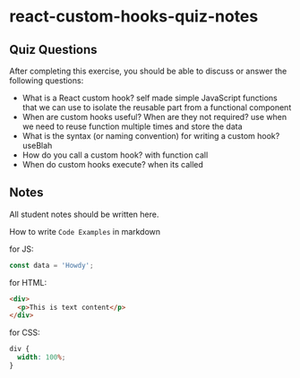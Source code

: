 # react-custom-hooks-quiz-notes

## Quiz Questions

After completing this exercise, you should be able to discuss or answer the following questions:

- What is a React custom hook?
  self made simple JavaScript functions that we can use to isolate the reusable part from a functional component
- When are custom hooks useful? When are they not required?
  use when we need to reuse function multiple times and store the data
- What is the syntax (or naming convention) for writing a custom hook?
  useBlah
- How do you call a custom hook?
  with function call
- When do custom hooks execute?
  when its called

## Notes

All student notes should be written here.

How to write `Code Examples` in markdown

for JS:

```javascript
const data = 'Howdy';
```

for HTML:

```html
<div>
  <p>This is text content</p>
</div>
```

for CSS:

```css
div {
  width: 100%;
}
```
